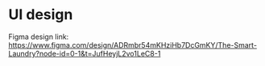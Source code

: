 # UI design
Figma design
link: https://www.figma.com/design/ADRmbr54mKHziHb7DcGmKY/The-Smart-Laundry?node-id=0-1&t=JufHeyjL2vo1LeC8-1
